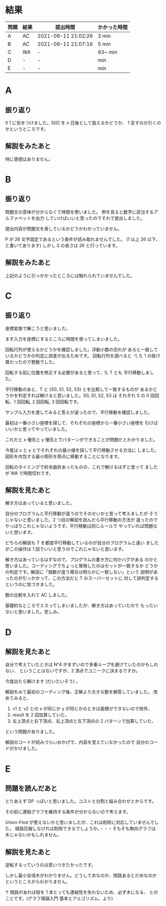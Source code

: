 # 結果

| 問題 | 結果 | 提出時間            | かかった時間 |
|------|------|---------------------|--------------|
| A    | AC   | 2021-09-11 21:02:26 | 3 min        |
| B    | AC   | 2021-09-11 21:07:16 | 5 min        |
| C    | WA   | -                   | 93~ min      |
| D    | -    | -                   |     min      |
| E    | -    | -                   |     min      |

# A

## 振り返り

0 1 に気をつけました。S[0] を n 日後として扱えるかどうか、
1 足すのか引くのかというところです。

## 解説をみたあと

特に感想はありません。

# B

## 振り返り

問題文の意味が分からなくて時間を使いました。
例を見ると数字に該当するアルファベットを出力
していけばいいと思ったのでそれで提出しました。

提出内容が問題文を表しているかどうかわかっていません。

P が 26 文字固定であるという条件が読み取れませんでした。
(1 以上 26 以下、と書いてあります)
しかし S の長さは 26 と行っています。

## 解説をみたあと

上記のように引っかかったところには触れられていませんでした。

# C

## 振り返り

座標変換で解こうと思いました。

まず入力を座標にするところに時間を使ってしまいました。

回転行列が使えるかどうかを確認しました。浮動小数の恐れが
あると一致しているかどうかの判定に誤差が出るためです。
回転行列を調べると -1, 0, 1 の掛け算だったので整数でした。

回転する前に位置を修正する必要があると思って、S, T とも
平行移動しました。

平行移動のあと、T と {S0, S1, S2, S3} とを比較して一致するものが
あるかどうかを判定すれば解けると思いました。S0, S1, S2, S3 は
それぞれ S の 0 回回転、1 回回転, 2 回回転, 3 回回転です。

サンプル入力を渡してみると答えが違ったので、平行移動を確認しました。

最初は一番小さい座標を探して、それぞれの座標から一番小さい座標を
引けばいいかと思ってやっていました。

これだと x 優先と y 優先とでパターンができることが問題だとわかりました。

今度は x と y とでそれぞれの最小値を探して平行移動させる方法に
しました。図形を内包する最小矩形を原点に移動することになります。

回転のタイミングで紆余曲折あったものの、これで解けるはずと思って
ましたが WA で時間切れです。

## 解説を見たあと

解き方はあっていると思いました。

自分のプログラムと平行移動が違うのでそのせいかと思って考えましたが
そうじゃないと思いました。2 つ目の解説を読んだら平行移動の方法が
違ったのでやっぱりこれじゃないようです。平行移動は同じルールで
やっていれば問題ないと思います。

どちらの解説も T を都度平行移動しているのが自分のプログラムと違い
ましたがこの操作は 1 回でいいと思うのでこれじゃないと思います。

解き方はあっているはずなので、プログラムの書き方に何かバグがある
のかと思いました。コーディングでちょっと冒険したのはセットが一致するか
どうかの判定です。解説に「個数が違う場合は明らかに一致しない」という
説明があったのが引っかかって、この方法だと T のスーパーセットに
対して誤判定するというのに気づきました。

数の比較を入れて AC しました。

基礎的なところでミスってしまいましたが、解き方はあっていたので
もったいないと思いました。悲しみ。

# D

## 解説を見たあと

自分で考えていたときは N^4 がまずいので多重ループを避けていたのかもしれない、
ということはないですが、2 頂点でユニークに決まるですか。

今度出たら解けます (だいたいそう) 。

解説をみて最初のコーディング後、正解より大きな数を解答していました。
改めてみると、

1. v1 と v2 との x が同じか y が同じかのときは面積ができないので除外、
2. result を 2 回加算していた、
3. 左上頂点と右下頂点、右上頂点と左下頂点の 2 パターンで加算していた、

という問題がありました。

解説のコードが読みづらいおかげで、内容を覚えていなかったので
自分のコードがかけました。

# E

## 問題を読んだあと

とりあえず DP っぽいと思いました。コストと分割と組み合わせとからです。

その前に連結グラフを維持する条件が分からないので考えます。

Union-Find が使えないかと思いましたが、これは削除に対応していませんでした。
経路圧縮しなければ削除できるでしょうか。・・・そもそも無向グラフは
木じゃないかもしれません。

## 解説を見たあと

逆転するっていうのは思いつきたかったです。

しかし最小全域木がわかりません。どうして木なのか、閉路あるとだめなのか
というところからわかりません。

↑ 閉路があれば枝を 1 本とっても連結性を失わないため、必ず木になる、
とのことです。(グラフ理論入門 基本とアルゴリズム、より)


